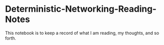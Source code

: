# Deterministic-Networking-Reading-Notes
This notebook is to keep a record of what I am reading, my thoughts, and so forth.
